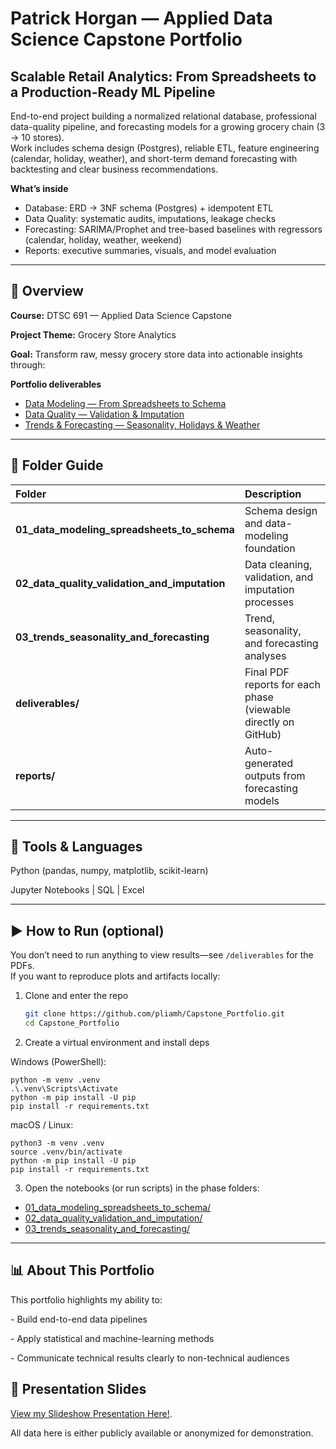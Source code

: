 # Patrick Horgan — Applied Data Science Capstone Portfolio


## Scalable Retail Analytics: From Spreadsheets to a Production-Ready ML Pipeline

End-to-end project building a normalized relational database, professional data-quality pipeline, and forecasting models for a growing grocery chain (3 → 10 stores).  
Work includes schema design (Postgres), reliable ETL, feature engineering (calendar, holiday, weather), and short-term demand forecasting with backtesting and clear business recommendations.

**What’s inside**
- Database: ERD → 3NF schema (Postgres) + idempotent ETL  
- Data Quality: systematic audits, imputations, leakage checks  
- Forecasting: SARIMA/Prophet and tree-based baselines with regressors (calendar, holiday, weather, weekend)  
- Reports: executive summaries, visuals, and model evaluation 


---



## 🧠 Overview



**Course:** DTSC 691 — Applied Data Science Capstone

**Project Theme:** Grocery Store Analytics

**Goal:** Transform raw, messy grocery store data into actionable insights through:

**Portfolio deliverables**

- [Data Modeling — From Spreadsheets to Schema](deliverables/01_data_modeling_spreadsheets_to_schema.ipynb.pdf)
- [Data Quality — Validation & Imputation](deliverables/02_data_quality_validation_and_imputation.ipynb.pdf)
- [Trends & Forecasting — Seasonality, Holidays & Weather](deliverables/03_trends_seasonality_and_forecasting.ipynb.pdf)




---



## 📁 Folder Guide

| Folder | Description |
|:--|:--|
| **01_data_modeling_spreadsheets_to_schema** | Schema design and data-modeling foundation |
| **02_data_quality_validation_and_imputation** | Data cleaning, validation, and imputation processes |
| **03_trends_seasonality_and_forecasting** | Trend, seasonality, and forecasting analyses |
| **deliverables/** | Final PDF reports for each phase (viewable directly on GitHub) |
| **reports/** | Auto-generated outputs from forecasting models |




---



## 🧰 Tools \& Languages



Python (pandas, numpy, matplotlib, scikit-learn)  

Jupyter Notebooks  |  SQL  |  Excel  



---



## ▶️ How to Run (optional)

You don’t need to run anything to view results—see `/deliverables` for the PDFs.  
If you want to reproduce plots and artifacts locally:

1. Clone and enter the repo
   ```bash
   git clone https://github.com/pliamh/Capstone_Portfolio.git
   cd Capstone_Portfolio

2. Create a virtual environment and install deps

Windows (PowerShell):
```
python -m venv .venv
.\.venv\Scripts\Activate
python -m pip install -U pip
pip install -r requirements.txt
```
macOS / Linux:
```
python3 -m venv .venv
source .venv/bin/activate
python -m pip install -U pip
pip install -r requirements.txt
```
3. Open the notebooks (or run scripts) in the phase folders:

- [01_data_modeling_spreadsheets_to_schema/](01_data_modeling_spreadsheets_to_schema)
- [02_data_quality_validation_and_imputation/](02_data_quality_validation_and_imputation)
- [03_trends_seasonality_and_forecasting/](03_trends_seasonality_and_forecasting)


---



## 📊 About This Portfolio



This portfolio highlights my ability to:

\- Build end-to-end data pipelines  

\- Apply statistical and machine-learning methods  

\- Communicate technical results clearly to non-technical audiences


## 🎥 Presentation Slides
[View my Slideshow Presentation Here!](https://docs.google.com/presentation/d/1qvE5fw_8k-x9Axo0eDVxJbywCQL9gbGUixdWl6yciRs/edit?slide=id.p1#slide=id.p1).




All data here is either publicly available or anonymized for demonstration.

